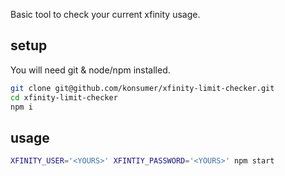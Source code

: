 Basic tool to check your current xfinity usage.

## setup

You will need git & node/npm installed.

```sh
git clone git@github.com/konsumer/xfinity-limit-checker.git
cd xfinity-limit-checker
npm i
```

## usage

```sh
XFINITY_USER='<YOURS>' XFINTIY_PASSWORD='<YOURS>' npm start
```